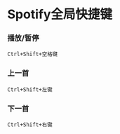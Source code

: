 # Spotify全局快捷键

### 播放/暂停
```
Ctrl+Shift+空格键
```
### 上一首
```
Ctrl+Shift+左键
```
### 下一首
```
Ctrl+Shift+右键
```
